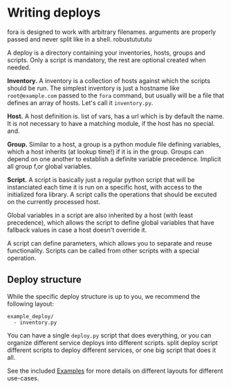 # Writing deploys

 fora is designed to work with arbitrary filenames. arguments are properly passed and never split like in a shell. robustutututu

A deploy is a directory containing your inventories, hosts, groups and scripts.
Only a script is mandatory, the rest are optional created when needed.

**Inventory.** A inventory is a collection of hosts against which the scripts should be run.
The simplest inventory is just a hostname like `root@example.com` passed to the `fora` command,
but usually will be a file that defines an array of hosts. Let's call it `inventory.py`.

**Host.** A host definition is. list of vars, has a url which is by default the name.
It is not necessary to have a matching module, if the host has no special.
and.

**Group.** Similar to a host, a group is a python module file defining variables,
which a host inherits (at lookup time!) if it is in the group.
Groups can depend on one another to establish a definite variable precedence.
Implicit all group f,or global variables.

**Script.** A script is basically just a regular python script that will be instanciated
each time it is run on a specific host, with access to the initialized fora library. A script
calls the operations that should be excuted on the currently processed host.

Global variables in a script are also inherited by a host (with least precedence), which allows the script
to define global variables that have fallback values in case a host doesn't override it.

A script can define parameters, which allows you to separate and reuse functionality.
Scripts can be called from other scripts with a special operation.

## Deploy structure

While the specific deploy structure is up to you, we recommend the following layout:

```
example_deploy/
  - inventory.py
```

You can have a single `deploy.py` script that does everything,
or you can organize different service deploys into different scripts.
split deploy script different scripts to deploy different services, or one big script that does it all.

See the included [Examples](TODO) for more details on different layouts for different use-cases.
